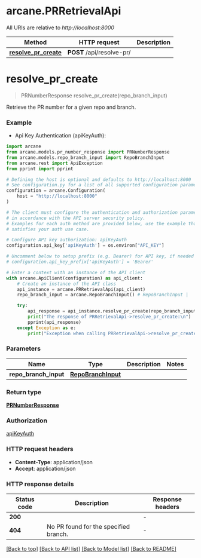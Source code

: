# arcane.PRRetrievalApi

All URIs are relative to *http://localhost:8000*

Method | HTTP request | Description
------------- | ------------- | -------------
[**resolve_pr_create**](PRRetrievalApi.md#resolve_pr_create) | **POST** /api/resolve-pr/ | 


# **resolve_pr_create**
> PRNumberResponse resolve_pr_create(repo_branch_input)



Retrieve the PR number for a given repo and branch.

### Example

* Api Key Authentication (apiKeyAuth):

```python
import arcane
from arcane.models.pr_number_response import PRNumberResponse
from arcane.models.repo_branch_input import RepoBranchInput
from arcane.rest import ApiException
from pprint import pprint

# Defining the host is optional and defaults to http://localhost:8000
# See configuration.py for a list of all supported configuration parameters.
configuration = arcane.Configuration(
    host = "http://localhost:8000"
)

# The client must configure the authentication and authorization parameters
# in accordance with the API server security policy.
# Examples for each auth method are provided below, use the example that
# satisfies your auth use case.

# Configure API key authorization: apiKeyAuth
configuration.api_key['apiKeyAuth'] = os.environ["API_KEY"]

# Uncomment below to setup prefix (e.g. Bearer) for API key, if needed
# configuration.api_key_prefix['apiKeyAuth'] = 'Bearer'

# Enter a context with an instance of the API client
with arcane.ApiClient(configuration) as api_client:
    # Create an instance of the API class
    api_instance = arcane.PRRetrievalApi(api_client)
    repo_branch_input = arcane.RepoBranchInput() # RepoBranchInput | 

    try:
        api_response = api_instance.resolve_pr_create(repo_branch_input)
        print("The response of PRRetrievalApi->resolve_pr_create:\n")
        pprint(api_response)
    except Exception as e:
        print("Exception when calling PRRetrievalApi->resolve_pr_create: %s\n" % e)
```



### Parameters


Name | Type | Description  | Notes
------------- | ------------- | ------------- | -------------
 **repo_branch_input** | [**RepoBranchInput**](RepoBranchInput.md)|  | 

### Return type

[**PRNumberResponse**](PRNumberResponse.md)

### Authorization

[apiKeyAuth](../README.md#apiKeyAuth)

### HTTP request headers

 - **Content-Type**: application/json
 - **Accept**: application/json

### HTTP response details

| Status code | Description | Response headers |
|-------------|-------------|------------------|
**200** |  |  -  |
**404** | No PR found for the specified branch. |  -  |

[[Back to top]](#) [[Back to API list]](../README.md#documentation-for-api-endpoints) [[Back to Model list]](../README.md#documentation-for-models) [[Back to README]](../README.md)

